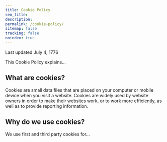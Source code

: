 ```yaml
---
title: Cookie Policy
seo_title:
description:
permalink: /cookie-policy/
sitemap: false
tracking: false
noindex: true
---
```


Last updated July 4, 1776

This Cookie Policy explains...

## What are cookies?

Cookies are small data files that are placed on your computer or mobile device when you visit a website. Cookies are widely used by website owners in order to make their websites work, or to work more efficiently, as well as to provide reporting information.

## Why do we use cookies?

We use first and third party cookies for...

